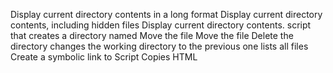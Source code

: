  Display current directory contents in a long format
Display current directory contents, including hidden files 
Display current directory contents.
script that creates a directory named 
Move the file
Move the file
Delete the directory
changes the working directory to the previous one
lists all files
Create a symbolic link to
Script Copies HTML
